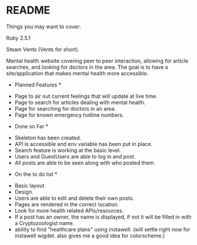 # README

Things you may want to cover:

Ruby 2.5.1

Steam Vents (Vents for short).

Mental health website covering peer to peer interaction, allowing for article searches, and looking for doctors in the area. The goal is to have a site/application that makes mental health more accessible.

* Planned Features *
- Page to air out current feelings that will update at live time.
- Page to search for articles dealing with mental health.
- Page for searching for doctors in an area.
- Page for known emergency hotline numbers.

* Done so Far *
- Skeleton has been created.
- API is accessible and env variable has been put in place.
- Search feature is working at the basic level.
- Users and GuestUsers are able to log in and post.
- All posts are able to be seen along with who posted them.


* On the to do list *
- Basic layout.
- Design.
- Users are able to edit and delete their own posts.
- Pages are rendered in the correct location.
- Look for more health related APIs/resources.
- If a post has an owner, the name is displayed, if not it will be filled in with a Cryptozoologist name.
- ability to find "healthcare plans" using instawell. (will settle right now for instawell wigdet. also gives me a good idea for colorscheme.)
